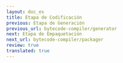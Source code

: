 ```yaml
---
layout: doc_es
title: Etapa de Codificación
previous: Etapa de Generación
previous_url: bytecode-compiler/generator
next: Etapa de Empaquetación
next_url: bytecode-compiler/packager
review: true
translated: true
---
```

